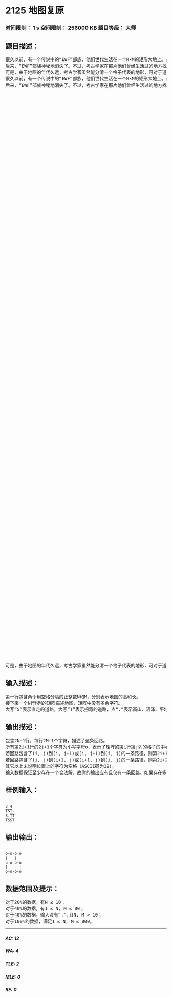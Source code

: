 # 2125 地图复原   
### 时间限制： 1 s     空间限制： 256000 KB     题目等级： 大师  
## 题目描述：  

<pre>
很久以前，有一个传说中的“EWF”部族，他们世代生活在一个N×M的矩形大地上。虽然，生活的地区有高山、有沼泽，但通过勤劳勇敢，渐渐地，他们在自己的地盘上修筑了一条回路。
后来，“EWF”部族神秘地消失了。不过，考古学家在那片他们曾经生活过的地方找到了一份地图。地图是N×M的矩阵，左上角的坐标为(0, 0)，右下角的坐标为(N, M)。矩阵中的每个格子，表示高山、沼泽、平地、房屋或是道路其中之一。如果一个格子表示道路，那么经过这个格子的道路要么是直走，要么是拐弯。如下图，左边2幅表示直走格子的，右边4幅表示需要拐弯的格子。一个表示道路的格子只能表示下列情况之一。
可是，由于地图的年代久远，考古学家虽然能分清一个格子代表的地形，可对于道路的标记，考古学家们只能分清这一格是表示直走的还是拐弯的。现在，他们求助于你，希望你能帮助他们复原这份“EWF”部族的地图。
很久以前，有一个传说中的“EWF”部族，他们世代生活在一个N×M的矩形大地上。虽然，生活的地区有高山、有沼泽，但通过勤劳勇敢，渐渐地，他们在自己的地盘上修筑了一条回路。
后来，“EWF”部族神秘地消失了。不过，考古学家在那片他们曾经生活过的地方找到了一份地图。地图是N×M的矩阵，左上角的坐标为(0, 0)，右下角的坐标为(N, M)。矩阵中的每个格子，表示高山、沼泽、平地、房屋或是道路其中之一。如果一个格子表示道路，那么经过这个格子的道路要么是直走，要么是拐弯。如下图，左边2幅表示直走格子的，右边4幅表示需要拐弯的格子。一个表示道路的格子只能表示下列情况之一。





 


 


 


 


 


 


 


 


 


 


 


 


 


 


 


 


 




 


 


 


 


 


 


 


 


 


 


 


 


 


 


 


 


 





可是，由于地图的年代久远，考古学家虽然能分清一个格子代表的地形，可对于道路的标记，考古学家们只能分清这一格是表示直走的还是拐弯的。现在，他们求助于你，希望你能帮助他们复原这份“EWF”部族的地图。
</pre>
  
  
## 输入描述：  

<pre>
第一行包含两个用空格分隔的正整数N和M，分别表示地图的高和长。
接下来一个N行M列的矩阵描述地图，矩阵中没有多余字符。
大写“S”表示直走的道路，大写“T”表示拐弯的道路，点“.”表示高山、沼泽、平地和房屋。
</pre>
  
  
## 输出描述：  

<pre>
包含2N-1行，每行2M-1个字符，描述了这条回路。
所有第2i+1行的2j+1个字符为小写字母o，表示了矩阵的第i行第j列的格子的中心(i, j)。
若回路包含了(i, j)到(i, j+1)或(i, j+1)到(i, j)的一条路径，则第2i+1行的第2j+2个字符为减号“-”（ASCII码为45）；
若回路包含了(i, j)到(i+1, j)或(i+1, j)到(i, j)的一条路径，则第2i+2行的第2j+1个字符为竖线“|”（ASCII码为124）。
其它以上未说明位置上的字符为空格（ASCII码为32）。
输入数据保证至少存在一个合法解，故你的输出应有且仅有一条回路。如果存在多组答案，请输出任意一组。
</pre>
  
  
## 样例输入：  

<pre><code>
3 4
TST.
S.TT
TSST
</code></pre>
  
  
## 输出输出：  

<pre><code>
o-o-o o
|   | 
o o o-o
|     |
o-o-o-o
</code></pre>
  
  
## 数据范围及提示：  

<pre>
对于20%的数据，有N ≤ 10；
对于40%的数据，有1 ≤ N, M ≤ 80；
对于40%的数据，输入没有“.”,且N, M > 10；
对于100%的数据，满足1 ≤ N, M ≤ 800。
</pre>
  
  
***  

##### AC: 12  
##### WA: 4  
##### TLE: 2  
##### MLE: 0  
##### RE: 0  

